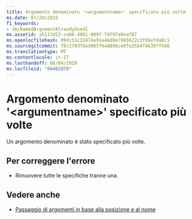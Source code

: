 ```yaml
---
title: Argomento denominato '<argumentname>' specificato più volte
ms.date: 07/20/2015
f1_keywords:
- vbrNamedArgumentAlreadyUsed1
ms.assetid: a5113d23-ca66-4961-909f-74f97a0eaf87
ms.openlocfilehash: 09dc51c32474a91a46d8e7895622c3f6befda8c1
ms.sourcegitcommit: f8c270376ed905f6a8896ce0fe25b4f4b38ff498
ms.translationtype: MT
ms.contentlocale: it-IT
ms.lasthandoff: 06/04/2020
ms.locfileid: "84402070"
---
```

# <a name="named-argument-argumentname-specified-multiple-times"></a>Argomento denominato '\<argumentname>' specificato più volte
Un argomento denominato è stato specificato più volte.  
  
## <a name="to-correct-this-error"></a>Per correggere l'errore  
  
- Rimuovere tutte le specifiche tranne una.  
  
## <a name="see-also"></a>Vedere anche

- [Passaggio di argomenti in base alla posizione e al nome](../programming-guide/language-features/procedures/passing-arguments-by-position-and-by-name.md)
